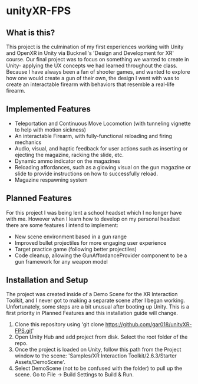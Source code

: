 # unityXR-FPS

## What is this?
This project is the culmination of my first experiences working with Unity and OpenXR in Unity 
via Bucknell's 'Design and Development for XR' course. Our final project was to focus on something we wanted to create
in Unity- applying the UX concepts we had learned throughout the class. Because I have always been a fan of shooter games, and wanted to explore how one would create a gun of their own, the design I went with was to create an interactable firearm with behaviors that resemble a real-life firearm.

## Implemented Features

- Teleportation and Continuous Move Locomotion (with tunneling vignette to help with motion sickness)
- An interactable Firearm, with fully-functional reloading and firing mechanics
- Audio, visual, and haptic feedback for user actions such as inserting or ejecting the magazine, racking the slide, etc.
- Dynamic ammo indicator on the magazines
- Reloading affordances, such as a glowing visual on the gun magazine or slide to provide instructions on how to successfully reload.
- Magazine respawning system

## Planned Features

For this project I was being lent a school headset which I no longer have with me. However when I learn how to develop on my personal headset there are some features I intend to implement:

- New scene environment based in a gun range
- Improved bullet projectiles for more engaging user experience
- Target practice game (following better projectiles)
- Code cleanup, allowing the GunAffordanceProvider component to be a gun framework for any weapon model

## Installation and Setup

The project was created inside of a Demo Scene for the XR Interaction Toolkit, and I never got to making a separate scene after I began working. Unfortunately, some steps are a bit unusual after booting up Unity. This is a first priority in Planned Features and this installation guide will change.

1. Clone this repository using 'git clone https://github.com/gar018/unityXR-FPS.git'
2. Open Unity Hub and add project from disk. Select the root folder of the repo.
3. Once the project is loaded on Unity, follow this path from the Project window to the scene: 'Samples/XR Interaction Toolkit/2.6.3/Starter Assets/DemoScene'.
4. Select DemoScene (not to be confused with the folder) to pull up the scene. Go to File -> Build Settings to Build & Run.